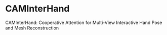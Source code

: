 # CAMInterHand
CAMInterHand: Cooperative Attention for Multi-View Interactive Hand Pose and Mesh Reconstruction
